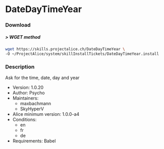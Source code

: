 # DateDayTimeYear

### Download

##### > WGET method
```bash
wget https://skills.projectalice.ch/DateDayTimeYear \
-O ~/ProjectAlice/system/skillInstallTickets/DateDayTimeYear.install
```

### Description
Ask for the time, date, day and year

- Version: 1.0.20
- Author: Psycho
- Maintainers:
  - maxbachmann
  - SkyHyperV
- Alice minimum version: 1.0.0-a4
- Conditions:
  - en
  - fr
  - de
- Requirements: Babel
